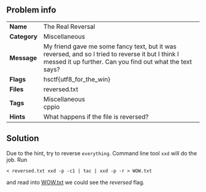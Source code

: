 ## Problem info
<table>
  <tr>
    <td><strong>Name</strong></td>
    <td>The Real Reversal</td>
  </tr>
  <tr>
    <td><strong>Category</strong></td>
    <td>Miscellaneous</td>
  </tr>
  <tr>
    <td><strong>Message</strong></td>
    <td>My friend gave me some fancy text, but it was reversed, and so I tried to reverse it but I think I messed it up further. Can you find out what the text says?</td>
  </tr>
  <tr>
    <td><strong>Flags</strong></td>
    <td>hsctf{utf8_for_the_win}</td>
  </tr>
  <tr>
    <td><strong>Files</strong></td>
    <td>reversed.txt</td>
  </tr>
  <tr>
    <td><strong>Tags</strong></td>
    <td>Miscellaneous<br>cppio</td>
  </tr>
  <tr>
    <td><strong>Hints</strong></td>
    <td>What happens if the file is reversed?</td>
  </tr>
</table>

## Solution
Due to the hint, try to reverse `everything`. Command line tool `xxd` will do the job. Run

`< reversed.txt xxd -p -c1 | tac | xxd -p -r > WOW.txt`

and read into [WOW.txt](./WOW.txt) we could see the *reversed* flag.